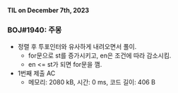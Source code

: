 **TIL on December 7th, 2023**

### BOJ#1940: 주몽
* 정렬 후 투포인터와 유사하게 내려오면서 풀이.
    - for문으로 st를 증가시키고, en은 조건에 따라 감소시킴.
    - en <= st가 되면 for문을 깸.
* 1번째 제출 AC
    - 메모리: 2080 kB, 시간: 0 ms, 코드 길이: 406 B
